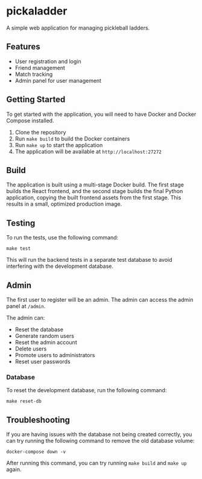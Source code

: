 # pickaladder

A simple web application for managing pickleball ladders.

## Features

* User registration and login
* Friend management
* Match tracking
* Admin panel for user management

## Getting Started

To get started with the application, you will need to have Docker and Docker Compose installed.

1. Clone the repository
2. Run `make build` to build the Docker containers
3. Run `make up` to start the application
4. The application will be available at `http://localhost:27272`

## Build

The application is built using a multi-stage Docker build. The first stage builds the React frontend, and the second stage builds the final Python application, copying the built frontend assets from the first stage. This results in a small, optimized production image.

## Testing

To run the tests, use the following command:

```
make test
```

This will run the backend tests in a separate test database to avoid interfering with the development database.

## Admin

The first user to register will be an admin. The admin can access the admin panel at `/admin`.

The admin can:

* Reset the database
* Generate random users
* Reset the admin account
* Delete users
* Promote users to administrators
* Reset user passwords

### Database

To reset the development database, run the following command:

```
make reset-db
```

## Troubleshooting

If you are having issues with the database not being created correctly, you can try running the following command to remove the old database volume:

```
docker-compose down -v
```

After running this command, you can try running `make build` and `make up` again.
